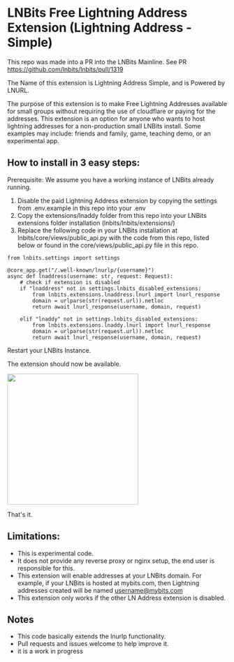 # LNBits Free Lightning Address Extension (Lightning Address - Simple)

This repo was made into a PR into the LNBits Mainline.
See PR https://github.com/lnbits/lnbits/pull/1319


The Name of this extension is Lightning Address Simple, and is Powered by LNURL.

The purpose of this extension is to make Free Lightning Addresses available for small groups without requiring the use of cloudflare or paying for the addresses. This extension is an option for anyone who wants to host lightning addresses for a non-production small LNBits install. Some examples may include: friends and family, game, teaching demo, or an experimental app. 


## How to install in 3 easy steps:

Prerequisite: We assume you have a working instance of LNBits already running.

1. Disable the paid Lightning Address extension by copying the settings from .env.example in this repo into your .env
2. Copy the extensions/lnaddy folder from this repo into your LNBits extensions folder installation (lnbits/lnbits/extensions/)
3. Replace the following code in your LNBits installation at lnbits/core/views/public_api.py  with the code from this repo, listed below or found in the core/views/public_api.py file in this repo.


```
from lnbits.settings import settings

@core_app.get("/.well-known/lnurlp/{username}")
async def lnaddress(username: str, request: Request):
    # check if extension is disabled
    if "lnaddress" not in settings.lnbits_disabled_extensions:
        from lnbits.extensions.lnaddress.lnurl import lnurl_response
        domain = urlparse(str(request.url)).netloc
        return await lnurl_response(username, domain, request)
        
    elif "lnaddy" not in settings.lnbits_disabled_extensions:
        from lnbits.extensions.lnaddy.lnurl import lnurl_response
        domain = urlparse(str(request.url)).netloc
        return await lnurl_response(username, domain, request)
```

Restart your LNBits Instance. 

The extension should now be available. 

<img src="https://i.imgur.com/4Gnvwxh.png" width=300/>


That's it. 




## Limitations:
- This is experimental code.
- It does not provide any reverse proxy or nginx setup, the end user is responsible for this.
- This extension will enable addresses at your LNBits domain. For example, if your LNBits is hosted at mybits.com, then Lightning addresses created will be named username@mybits.com
- This extension only works if the other LN Address extension is disabled.


## Notes

- This code basically extends the lnurlp functionality. 
- Pull requests and issues welcome to help improve it. 
- it is a work in progress
